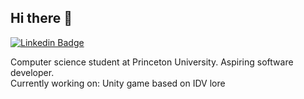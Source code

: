 ## Hi there 👋
[![Linkedin Badge](https://img.shields.io/badge/-LinkedIn-0e76a8?style=flat-square&logo=Linkedin&logoColor=white)](https://www.linkedin.com/in/cynthia-or/)
<!-- [![Website Badge](https://img.shields.io/badge/Website-3b5998?style=flat-square&logo=google-chrome&logoColor=white)](https://cor100.github.io/) -->
Computer science student at Princeton University. Aspiring software developer. <br/>
Currently working on: Unity game based on IDV lore 

<!--
**cor100/cor100** is a ✨ _special_ ✨ repository because its `README.md` (this file) appears on your GitHub profile.

Here are some ideas to get you started:

- 🔭 I’m currently working on ...
- 🌱 I’m currently learning ...
- 👯 I’m looking to collaborate on ...
- 🤔 I’m looking for help with ...
- 💬 Ask me about ...
- 📫 How to reach me: ...
- 😄 Pronouns: ...
- ⚡ Fun fact: ...
-->
